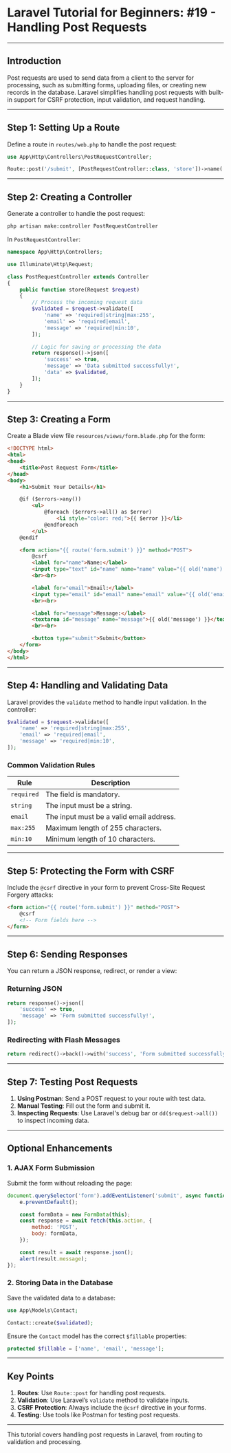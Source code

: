 
# Laravel Tutorial for Beginners: #19 - Handling Post Requests

---

## **Introduction**
Post requests are used to send data from a client to the server for processing, such as submitting forms, uploading files, or creating new records in the database. Laravel simplifies handling post requests with built-in support for CSRF protection, input validation, and request handling.

---

## **Step 1: Setting Up a Route**

Define a route in `routes/web.php` to handle the post request:
```php
use App\Http\Controllers\PostRequestController;

Route::post('/submit', [PostRequestController::class, 'store'])->name('form.submit');
```

---

## **Step 2: Creating a Controller**

Generate a controller to handle the post request:
```bash
php artisan make:controller PostRequestController
```

In `PostRequestController`:
```php
namespace App\Http\Controllers;

use Illuminate\Http\Request;

class PostRequestController extends Controller
{
    public function store(Request $request)
    {
        // Process the incoming request data
        $validated = $request->validate([
            'name' => 'required|string|max:255',
            'email' => 'required|email',
            'message' => 'required|min:10',
        ]);

        // Logic for saving or processing the data
        return response()->json([
            'success' => true,
            'message' => 'Data submitted successfully!',
            'data' => $validated,
        ]);
    }
}
```

---

## **Step 3: Creating a Form**

Create a Blade view file `resources/views/form.blade.php` for the form:
```html
<!DOCTYPE html>
<html>
<head>
    <title>Post Request Form</title>
</head>
<body>
    <h1>Submit Your Details</h1>

    @if ($errors->any())
        <ul>
            @foreach ($errors->all() as $error)
                <li style="color: red;">{{ $error }}</li>
            @endforeach
        </ul>
    @endif

    <form action="{{ route('form.submit') }}" method="POST">
        @csrf
        <label for="name">Name:</label>
        <input type="text" id="name" name="name" value="{{ old('name') }}">
        <br><br>

        <label for="email">Email:</label>
        <input type="email" id="email" name="email" value="{{ old('email') }}">
        <br><br>

        <label for="message">Message:</label>
        <textarea id="message" name="message">{{ old('message') }}</textarea>
        <br><br>

        <button type="submit">Submit</button>
    </form>
</body>
</html>
```

---

## **Step 4: Handling and Validating Data**

Laravel provides the `validate` method to handle input validation. In the controller:
```php
$validated = $request->validate([
    'name' => 'required|string|max:255',
    'email' => 'required|email',
    'message' => 'required|min:10',
]);
```

### **Common Validation Rules**
| Rule         | Description                                      |
|--------------|--------------------------------------------------|
| `required`   | The field is mandatory.                         |
| `string`     | The input must be a string.                     |
| `email`      | The input must be a valid email address.         |
| `max:255`    | Maximum length of 255 characters.               |
| `min:10`     | Minimum length of 10 characters.                |

---

## **Step 5: Protecting the Form with CSRF**

Include the `@csrf` directive in your form to prevent Cross-Site Request Forgery attacks:
```html
<form action="{{ route('form.submit') }}" method="POST">
    @csrf
    <!-- Form fields here -->
</form>
```

---

## **Step 6: Sending Responses**

You can return a JSON response, redirect, or render a view:

### **Returning JSON**
```php
return response()->json([
    'success' => true,
    'message' => 'Form submitted successfully!',
]);
```

### **Redirecting with Flash Messages**
```php
return redirect()->back()->with('success', 'Form submitted successfully!');
```

---

## **Step 7: Testing Post Requests**

1. **Using Postman**: Send a POST request to your route with test data.
2. **Manual Testing**: Fill out the form and submit it.
3. **Inspecting Requests**: Use Laravel's debug bar or `dd($request->all())` to inspect incoming data.

---

## **Optional Enhancements**

### **1. AJAX Form Submission**
Submit the form without reloading the page:
```javascript
document.querySelector('form').addEventListener('submit', async function(e) {
    e.preventDefault();

    const formData = new FormData(this);
    const response = await fetch(this.action, {
        method: 'POST',
        body: formData,
    });

    const result = await response.json();
    alert(result.message);
});
```

### **2. Storing Data in the Database**
Save the validated data to a database:
```php
use App\Models\Contact;

Contact::create($validated);
```

Ensure the `Contact` model has the correct `$fillable` properties:
```php
protected $fillable = ['name', 'email', 'message'];
```

---

## **Key Points**

1. **Routes**: Use `Route::post` for handling post requests.
2. **Validation**: Use Laravel’s `validate` method to validate inputs.
3. **CSRF Protection**: Always include the `@csrf` directive in your forms.
4. **Testing**: Use tools like Postman for testing post requests.

---

This tutorial covers handling post requests in Laravel, from routing to validation and processing.
